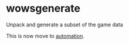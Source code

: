 # wowsgenerate
Unpack and generate a subset of the game data

This is now move to [automation](https://github.com/wowsinfo/automation). 
